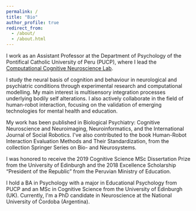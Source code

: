 ```yaml
---
permalink: /
title: "Bio"
author_profile: true
redirect_from: 
  - /about/
  - /about.html
---
```


I work as an Assistant Professor at the Department of Psychology of the Pontifical Catholic University of Peru (PUCP), where I lead the [Computational Cognitive Neuroscience Lab](https://www.instagram.com/neuropucp/).

I study the neural basis of cognition and behaviour in neurological and psychiatric conditions through experimental research and computational modelling. My main interest is multisensory integration processes underlying bodily self alterations. I also actively collaborate in the field of human-robot interaction, focusing on the validation of emerging technologies for mental health and education.

My work has been published in Biological Psychiatry: Cognitive Neuroscience and Neuroimaging, Neuroinformatics, and the International Journal of Social Robotics. I've also contributed to the book Human-Robot Interaction Evaluation Methods and Their Standardization, from the collection Springer Series on Bio- and Neurosystems.

I was honored to receive the 2019 Cognitive Science MSc Dissertation Prize from the University of Edinburgh and the 2018 Excellence Scholarship “President of the Republic” from the Peruvian Ministry of Education.

I hold a BA in Psychology with a major in Educational Psychology from PUCP and an MSc in Cognitive Science from the University of Edinburgh (UK). Currently, I'm a PhD candidate in Neuroscience at the National University of Cordoba (Argentina).